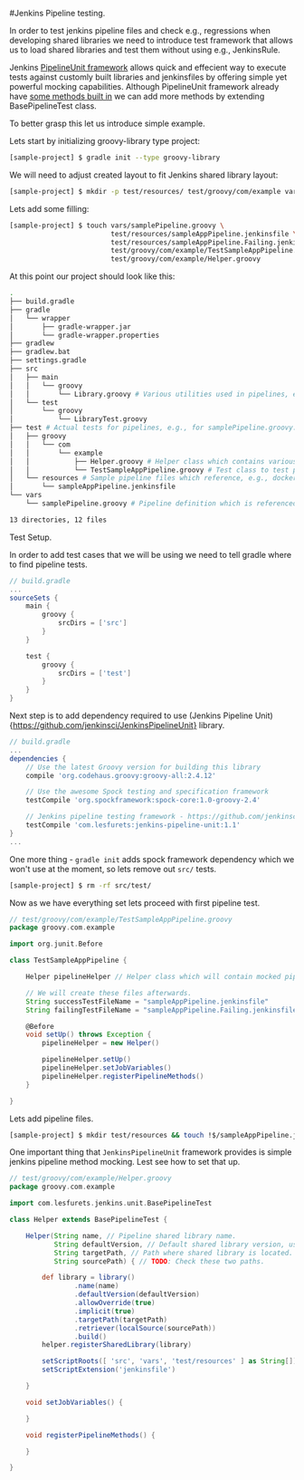 #Jenkins Pipeline testing.

In order to test jenkins pipeline files and check e.g., regressions when developing shared libraries we need to introduce test framework that allows us to load shared libraries and test them without using e.g., JenkinsRule.

Jenkins [PipelineUnit framework](https://github.com/jenkinsci/JenkinsPipelineUnit) allows quick and effecient way to execute tests against customly built libraries and jenkinsfiles by offering simple yet powerful mocking capabilities.
Although PipelineUnit framework already have [some methods built in](https://github.com/jenkinsci/JenkinsPipelineUnit/blob/master/src/main/groovy/com/lesfurets/jenkins/unit/BasePipelineTest.groovy#L48-L78) we can add more methods by extending BasePipelineTest class.

To better grasp this let us introduce simple example.

Lets start by initializing groovy-library type project:
```sh
[sample-project] $ gradle init --type groovy-library
```
We will need to adjust created layout to fit Jenkins shared library layout:
```sh
[sample-project] $ mkdir -p test/resources/ test/groovy/com/example vars/
```

Lets add some filling:
```sh
[sample-project] $ touch vars/samplePipeline.groovy \
					 	 test/resources/sampleAppPipeline.jenkinsfile \
					 	 test/resources/sampleAppPipeline.Failing.jenkinsfile \
					 	 test/groovy/com/example/TestSampleAppPipeline.groovy \
					 	 test/groovy/com/example/Helper.groovy
```

At this point our project should look like this:
```sh
.
├── build.gradle
├── gradle
│   └── wrapper
│       ├── gradle-wrapper.jar
│       └── gradle-wrapper.properties
├── gradlew
├── gradlew.bat
├── settings.gradle
├── src
│   ├── main
│   │   └── groovy
│   │       └── Library.groovy # Various utilities used in pipelines, e.g., service name validators and/or constants, e.g., urls etc.
│   └── test
│       └── groovy
│           └── LibraryTest.groovy
├── test # Actual tests for pipelines, e.g., for samplePipeline.groovy.
│   ├── groovy
│   │   └── com
│   │       └── example
│   │           ├── Helper.groovy # Helper class which contains various jenkins command and variable mocks.
│   │           └── TestSampleAppPipeline.groovy # Test class to test pipeline.
│   └── resources # Sample pipeline files which reference, e.g., dockerAppPipe.groovy.
│       └── sampleAppPipeline.jenkinsfile
└── vars
    └── samplePipeline.groovy # Pipeline definition which is referenced in Jenkinsfiles, `sampleAppPipeline { // Custom variables, etc. }`

13 directories, 12 files
```

Test Setup.

In order to add test cases that we will be using we need to tell gradle where to find pipeline tests.

```groovy
// build.gradle
...
sourceSets {
    main {
        groovy {
            srcDirs = ['src']
        }
    }

    test {
        groovy {
            srcDirs = ['test']
        }
    }
}
```

Next step is to add dependency required to use (Jenkins Pipeline Unit){https://github.com/jenkinsci/JenkinsPipelineUnit} library.
```groovy
// build.gradle
...
dependencies {
    // Use the latest Groovy version for building this library
    compile 'org.codehaus.groovy:groovy-all:2.4.12'

    // Use the awesome Spock testing and specification framework
    testCompile 'org.spockframework:spock-core:1.0-groovy-2.4'

    // Jenkins pipeline testing framework - https://github.com/jenkinsci/JenkinsPipelineUnit.
    testCompile 'com.lesfurets:jenkins-pipeline-unit:1.1'
}
...
```

One more thing - `gradle init` adds spock framework dependency which we won't use at the moment, so lets remove out `src/` tests.

```sh
[sample-project] $ rm -rf src/test/
```

Now as we have everything set lets proceed with first pipeline test.

```groovy
// test/groovy/com/example/TestSampleAppPipeline.groovy
package groovy.com.example

import org.junit.Before

class TestSampleAppPipeline {

    Helper pipelineHelper // Helper class which will contain mocked pipeline methods.

    // We will create these files afterwards.
    String successTestFileName = "sampleAppPipeline.jenkinsfile"
    String failingTestFileName = "sampleAppPipeline.Failing.jenkinsfile"

    @Before
    void setUp() throws Exception {
        pipelineHelper = new Helper()

        pipelineHelper.setUp()
        pipelineHelper.setJobVariables()
        pipelineHelper.registerPipelineMethods()
    }

}
```

Lets add pipeline files.
```sh
[sample-project] $ mkdir test/resources && touch !$/sampleAppPipeline.jenkinsfile $!/sampleAppPipeline.failing.jenkinsfile
```

One important thing that `JenkinsPipelineUnit` framework provides is simple jenkins pipeline method mocking. Lest see how to set that up.

```groovy
// test/groovy/com/example/Helper.groovy
package groovy.com.example

import com.lesfurets.jenkins.unit.BasePipelineTest

class Helper extends BasePipelineTest {

    Helper(String name, // Pipeline shared library name.
           String defaultVersion, // Default shared library version, usually master.
           String targetPath, // Path where shared library is located.
           String sourcePath) { // TODO: Check these two paths.

        def library = library()
                .name(name)
                .defaultVersion(defaultVersion)
                .allowOverride(true)
                .implicit(true)
                .targetPath(targetPath)
                .retriever(localSource(sourcePath))
                .build()
        helper.registerSharedLibrary(library)

        setScriptRoots([ 'src', 'vars', 'test/resources' ] as String[])
        setScriptExtension('jenkinsfile')

    }

    void setJobVariables() {

    }

    void registerPipelineMethods() {

    }

}
```